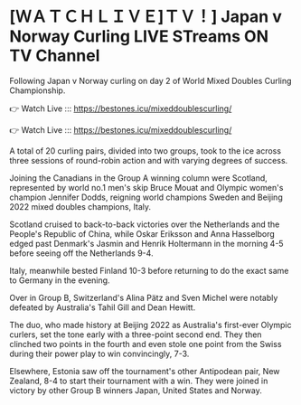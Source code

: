 # [ＷＡＴＣＨＬＩＶＥ]ＴＶ！] Japan v Norway Curling LIVE STreams ON TV Channel 

Following Japan v Norway curling on day 2 of World Mixed Doubles Curling Championship.

👉 Watch Live ::: https://bestones.icu/mixeddoublescurling/

👉 Watch Live ::: https://bestones.icu/mixeddoublescurling/

A total of 20 curling pairs, divided into two groups, took to the ice across three sessions of round-robin action and with varying degrees of success.

Joining the Canadians in the Group A winning column were Scotland, represented by world no.1 men's skip Bruce Mouat and Olympic women's champion Jennifer Dodds, reigning world champions Sweden and Beijing 2022 mixed doubles champions, Italy.

Scotland cruised to back-to-back victories over the Netherlands and the People's Republic of China, while Oskar Eriksson and Anna Hasselborg edged past Denmark's Jasmin and Henrik Holtermann in the morning 4-5 before seeing off the Netherlands 9-4.

Italy, meanwhile bested Finland 10-3 before returning to do the exact same to Germany in the evening.

Over in Group B, Switzerland's Alina Pätz and Sven Michel were notably defeated by Australia's Tahil Gill and Dean Hewitt.

The duo, who made history at Beijing 2022 as Australia's first-ever Olympic curlers, set the tone early with a three-point second end. They then clinched two points in the fourth and even stole one point from the Swiss during their power play to win convincingly, 7-3.

Elsewhere, Estonia saw off the tournament's other Antipodean pair, New Zealand, 8-4 to start their tournament with a win. They were joined in victory by other Group B winners Japan, United States and Norway.
